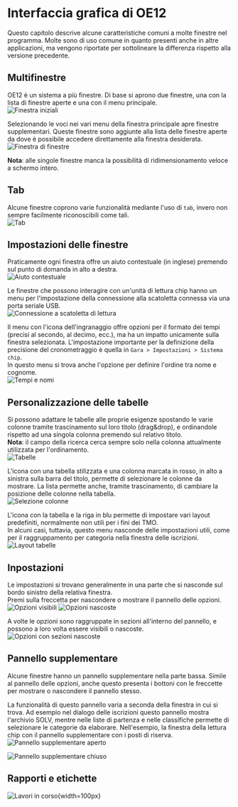 # Interfaccia grafica di OE12

Questo capitolo descrive alcune caratteristiche comuni a molte finestre nel programma. Molte sono di uso comune in quanto presenti anche in altre applicazioni, ma vengono riportate per sottolineare la differenza rispetto alla versione precedente.

## Multifinestre

OE12 è un sistema a più finestre. Di base si aprono due finestre, una con la lista di finestre aperte e una con il menu principale.  
![Finestra iniziali](inc/gui_finestre_iniziali.png)

Selezionando le voci nei vari menu della finestra principale apre finestre supplementari. Queste finestre sono aggiunte alla lista delle finestre aperte da dove è possibile accedere direttamente alla finestra desiderata.  
![Finestra di finestre](inc/gui_finestre.png)  

**Nota**: alle singole finestre manca la possibilità di ridimensionamento veloce a schermo intero.  

## Tab

Alcune finestre coprono varie funzionalità mediante l'uso di `tab`, invero non sempre facilmente riconoscibili come tali.  
![Tab](inc/gui_tab.png)

## Impostazioni delle finestre

Praticamente ogni finestra offre un aiuto contestuale (in inglese) premendo sul punto di domanda in alto a destra.  
![Aiuto contestuale](inc/gui_aiuto.png)  
  
Le finestre che possono interagire con un'unità di lettura chip hanno un menu per l'impostazione della connessione alla scatoletta connessa via una porta seriale USB.  
![Connessione a scatoletta di lettura](inc/gui_chip.png)  
  
Il menu con l'icona dell'ingranaggio offre opzioni per il formato dei tempi (precisi al secondo, al decimo, ecc.), ma ha un impatto unicamente sulla finestra selezionata. L'impostazione importante per la definizione della precisione del cronometraggio è quella in `Gara > Impostazioni > Sistema chip`.  
In questo menu si trova anche l'opzione per definire l'ordine tra nome e cognome.  
![Tempi e nomi](inc/gui_tempi_nomi.png)

## Personalizzazione delle tabelle

Si possono adattare le tabelle alle proprie esigenze spostando le varie colonne tramite trascinamento sul loro titolo (drag&drop), e ordinandole rispetto ad una singola colonna premendo sul relativo titolo.  
**Nota**: il campo della ricerca cerca sempre solo nella colonna attualmente utilizzata per l'ordinamento.  
![Tabelle](inc/gui_tabella.png)  
  
L'icona con una tabella stilizzata e una colonna marcata in rosso, in alto a sinistra sulla barra del titolo, permette di selezionare le colonne da mostrare. La lista permette anche, tramite trascinamento, di cambiare la posizione delle colonne nella tabella.  
![Selezione colonne](inc/gui_selezione_colonne.png)  
  
L'icona con la tabella e la riga in blu permette di impostare vari layout predefiniti, normalmente non utili per i fini dei TMO.  
In alcuni casi, tuttavia, questo menu nasconde delle impostazioni utili, come per il raggruppamento per categoria nella finestra delle iscrizioni.  
![Layout tabelle](inc/gui_layout_tabella.png)  

## Inpostazioni

Le impostazioni si trovano generalmente in una parte che si nasconde sul bordo sinistro della relativa finestra.  
Premi sulla freccetta per nascondere o mostrare il pannello delle opzioni.  
![Opzioni visibili](inc/gui_opzioni_aperte.png) ![Opzioni nascoste](inc/gui_opzioni_chiuse.png)  
  
A volte le opzioni sono raggruppate in sezioni all'interno del pannello, e possono a loro volta essere visibili o nascoste.   
![Opzioni con sezioni nascoste](inc/gui_opzioni_aperte_chiuse.png)

## Pannello supplementare

Alcune finestre hanno un pannello supplementare nella parte bassa. Simile al pannello delle
opzioni, anche questo presenta i bottoni con le freccette per mostrare o nascondere il pannello stesso.

La funzionalità di questo pannello varia a seconda della finestra in cui si trova.
Ad esempio nel dialogo delle iscrizioni questo pannello mostra l'archivio SOLV, mentre nelle
liste di partenza e nelle classifiche permette di selezionare le categorie da elaborare.
Nell'esempio, la finestra della lettura chip con il pannello supplementare con i posti di riserva.  
![Pannello supplementare aperto](inc/gui_pannello_supplementare_aperto.png)  
  
![Pannello supplementare chiuso](inc/gui_pannello_supplementare_chiuso.png)  

## Rapporti e etichette

![Lavori in corso](../../img/lavori_in_corso.png){width=100px}
